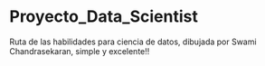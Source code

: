 # Proyecto_Data_Scientist
Ruta de las habilidades para ciencia de datos, dibujada por Swami Chandrasekaran, simple y excelente!!
